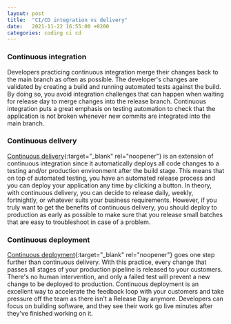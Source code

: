 ```yaml
---
layout: post
title:  "CI/CD integration vs delivery"
date:   2021-11-22 16:55:00 +0200
categories: coding ci cd
---
```


<h3>Continuous integration</h3>

Developers practicing continuous integration merge their changes back to the main branch as often as possible. The developer's changes are validated by creating a build and running automated tests against the build. By doing so, you avoid integration challenges that can happen when waiting for release day to merge changes into the release branch.
Continuous integration puts a great emphasis on testing automation to check that the application is not broken whenever new commits are integrated into the main branch.

<h3>Continuous delivery</h3>

[Continuous delivery][cdel-link]{:target="_blank" rel="noopener"} is an extension of continuous integration since it automatically deploys all code changes to a testing and/or production environment after the build stage.
This means that on top of automated testing, you have an automated release process and you can deploy your application any time by clicking a button.
In theory, with continuous delivery, you can decide to release daily, weekly, fortnightly, or whatever suits your business requirements. However, if you truly want to get the benefits of continuous delivery, you should deploy to production as early as possible to make sure that you release small batches that are easy to troubleshoot in case of a problem.

<h3>Continuous deployment</h3>
 
[Continuous deployment][cdep-link]{:target="_blank" rel="noopener"} goes one step further than continuous delivery. With this practice, every change that passes all stages of your production pipeline is released to your customers. There's no human intervention, and only a failed test will prevent a new change to be deployed to production.
Continuous deployment is an excellent way to accelerate the feedback loop with your customers and take pressure off the team as there isn't a Release Day anymore. Developers can focus on building software, and they see their work go live minutes after they've finished working on it.

[cdel-link]: https://www.atlassian.com/continuous-delivery
[cdep-link]: https://www.atlassian.com/continuous-delivery/principles/continuous-integration-vs-delivery-vs-deployment